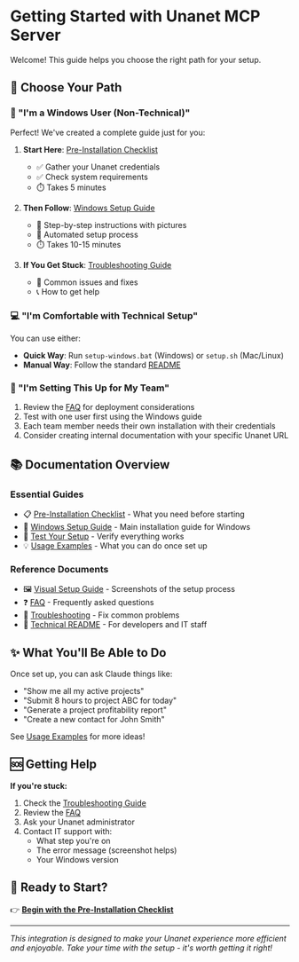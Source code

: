 # Getting Started with Unanet MCP Server

Welcome! This guide helps you choose the right path for your setup.

## 🎯 Choose Your Path

### 👤 "I'm a Windows User (Non-Technical)"

Perfect! We've created a complete guide just for you:

1. **Start Here**: [Pre-Installation Checklist](PRE-INSTALLATION-CHECKLIST.md)
   - ✅ Gather your Unanet credentials
   - ✅ Check system requirements
   - ⏱️ Takes 5 minutes

2. **Then Follow**: [Windows Setup Guide](README-WINDOWS.md)
   - 📝 Step-by-step instructions with pictures
   - 🤖 Automated setup process
   - ⏱️ Takes 10-15 minutes

3. **If You Get Stuck**: [Troubleshooting Guide](TROUBLESHOOTING-WINDOWS.md)
   - 🔧 Common issues and fixes
   - 📞 How to get help

### 💻 "I'm Comfortable with Technical Setup"

You can use either:
- **Quick Way**: Run `setup-windows.bat` (Windows) or `setup.sh` (Mac/Linux)
- **Manual Way**: Follow the standard [README](README.md#installation)

### 🏢 "I'm Setting This Up for My Team"

1. Review the [FAQ](FAQ.md) for deployment considerations
2. Test with one user first using the Windows guide
3. Each team member needs their own installation with their credentials
4. Consider creating internal documentation with your specific Unanet URL

## 📚 Documentation Overview

### Essential Guides
- 📋 [Pre-Installation Checklist](PRE-INSTALLATION-CHECKLIST.md) - What you need before starting
- 📖 [Windows Setup Guide](README-WINDOWS.md) - Main installation guide for Windows
- 🧪 [Test Your Setup](TEST-YOUR-SETUP.md) - Verify everything works
- 💡 [Usage Examples](USAGE-EXAMPLES.md) - What you can do once set up

### Reference Documents
- 🖼️ [Visual Setup Guide](SETUP-VISUAL-GUIDE.md) - Screenshots of the setup process
- ❓ [FAQ](FAQ.md) - Frequently asked questions
- 🔧 [Troubleshooting](TROUBLESHOOTING-WINDOWS.md) - Fix common problems
- 📘 [Technical README](README.md) - For developers and IT staff

## ✨ What You'll Be Able to Do

Once set up, you can ask Claude things like:
- "Show me all my active projects"
- "Submit 8 hours to project ABC for today"
- "Generate a project profitability report"
- "Create a new contact for John Smith"

See [Usage Examples](USAGE-EXAMPLES.md) for more ideas!

## 🆘 Getting Help

**If you're stuck:**
1. Check the [Troubleshooting Guide](TROUBLESHOOTING-WINDOWS.md)
2. Review the [FAQ](FAQ.md)
3. Ask your Unanet administrator
4. Contact IT support with:
   - What step you're on
   - The error message (screenshot helps)
   - Your Windows version

## 🚀 Ready to Start?

👉 **[Begin with the Pre-Installation Checklist](PRE-INSTALLATION-CHECKLIST.md)**

---

*This integration is designed to make your Unanet experience more efficient and enjoyable. Take your time with the setup - it's worth getting it right!*